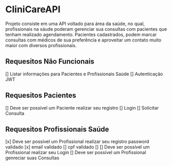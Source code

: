 # CliniCareAPI
Projeto consiste em uma API voltado para área da saúde, no qual, profissionais na sáude poderam gerenciar sua consultas com pacientes que tenham realizado agendamento. Pacientes cadastrados, podem marcar consultas com médicos de sua preferência e aproveitar um contato muito maior com diversos profissionais.

## Requesitos Não Funcionais
[] Listar informações para Pacientes e Profissionais Saúde
[] Autenticação JWT

## Requesitos Pacientes
[] Deve ser possível um Paciente realizar seu registro
[] Login
[] Solicitar Consulta

## Requesitos Profissionais Saúde
[x] Deve ser possível um Profissional realizar seu registro
    password validado [x]
    email validado []
    cpf validado []
[] Deve ser possível um Profissional realizar seu Login
[] Deve ser possível um Profissional genreciar suas Consultas